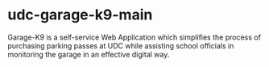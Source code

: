 # udc-garage-k9-main
 Garage-K9 is a self-service Web Application which simplifies the process of purchasing parking passes at UDC while assisting school officials in monitoring the garage in an effective digital way.
